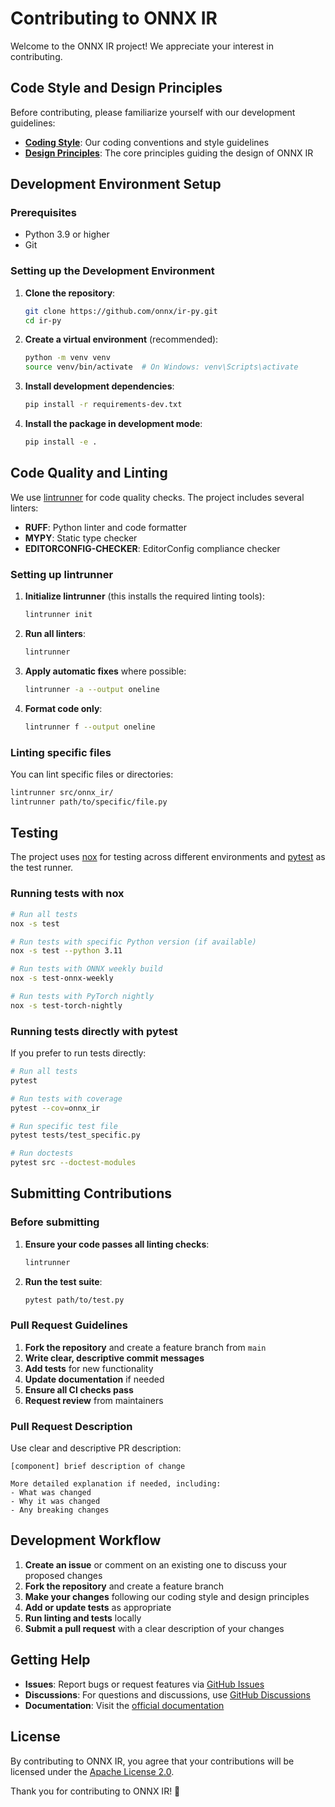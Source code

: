 # Contributing to ONNX IR

Welcome to the ONNX IR project! We appreciate your interest in contributing.

## Code Style and Design Principles

Before contributing, please familiarize yourself with our development guidelines:

- **[Coding Style](https://github.com/onnx/ir-py/wiki/Coding-style)**: Our coding conventions and style guidelines
- **[Design Principles](https://github.com/onnx/ir-py/wiki/Design-Principles)**: The core principles guiding the design of ONNX IR

## Development Environment Setup

### Prerequisites

- Python 3.9 or higher
- Git

### Setting up the Development Environment

1. **Clone the repository**:
   ```bash
   git clone https://github.com/onnx/ir-py.git
   cd ir-py
   ```

2. **Create a virtual environment** (recommended):
   ```bash
   python -m venv venv
   source venv/bin/activate  # On Windows: venv\Scripts\activate
   ```

3. **Install development dependencies**:
   ```bash
   pip install -r requirements-dev.txt
   ```

4. **Install the package in development mode**:
   ```bash
   pip install -e .
   ```

## Code Quality and Linting

We use [lintrunner](https://github.com/suo/lintrunner) for code quality checks. The project includes several linters:

- **RUFF**: Python linter and code formatter
- **MYPY**: Static type checker  
- **EDITORCONFIG-CHECKER**: EditorConfig compliance checker

### Setting up lintrunner

1. **Initialize lintrunner** (this installs the required linting tools):
   ```bash
   lintrunner init
   ```

2. **Run all linters**:
   ```bash
   lintrunner
   ```

3. **Apply automatic fixes** where possible:
   ```bash
   lintrunner -a --output oneline
   ```

4. **Format code only**:
   ```bash
   lintrunner f --output oneline
   ```

### Linting specific files

You can lint specific files or directories:
```bash
lintrunner src/onnx_ir/
lintrunner path/to/specific/file.py
```

## Testing

The project uses [nox](https://nox.thea.codes/) for testing across different environments and [pytest](https://pytest.org/) as the test runner.

### Running tests with nox

```bash
# Run all tests
nox -s test

# Run tests with specific Python version (if available)
nox -s test --python 3.11

# Run tests with ONNX weekly build
nox -s test-onnx-weekly

# Run tests with PyTorch nightly
nox -s test-torch-nightly
```

### Running tests directly with pytest

If you prefer to run tests directly:

```bash
# Run all tests
pytest

# Run tests with coverage
pytest --cov=onnx_ir

# Run specific test file
pytest tests/test_specific.py

# Run doctests
pytest src --doctest-modules
```

## Submitting Contributions

### Before submitting

1. **Ensure your code passes all linting checks**:
   ```bash
   lintrunner
   ```

2. **Run the test suite**:
   ```bash
   pytest path/to/test.py
   ```

### Pull Request Guidelines

1. **Fork the repository** and create a feature branch from `main`
2. **Write clear, descriptive commit messages**
3. **Add tests** for new functionality
4. **Update documentation** if needed
5. **Ensure all CI checks pass**
6. **Request review** from maintainers

### Pull Request Description

Use clear and descriptive PR description:
```
[component] brief description of change

More detailed explanation if needed, including:
- What was changed
- Why it was changed
- Any breaking changes
```

## Development Workflow

1. **Create an issue** or comment on an existing one to discuss your proposed changes
2. **Fork the repository** and create a feature branch
3. **Make your changes** following our coding style and design principles
4. **Add or update tests** as appropriate
5. **Run linting and tests** locally
6. **Submit a pull request** with a clear description of your changes

## Getting Help

- **Issues**: Report bugs or request features via [GitHub Issues](https://github.com/onnx/ir-py/issues)
- **Discussions**: For questions and discussions, use [GitHub Discussions](https://github.com/onnx/ir-py/discussions)
- **Documentation**: Visit the [official documentation](https://onnx.ai/ir-py/)

## License

By contributing to ONNX IR, you agree that your contributions will be licensed under the [Apache License 2.0](LICENSE).

Thank you for contributing to ONNX IR! 🎉
